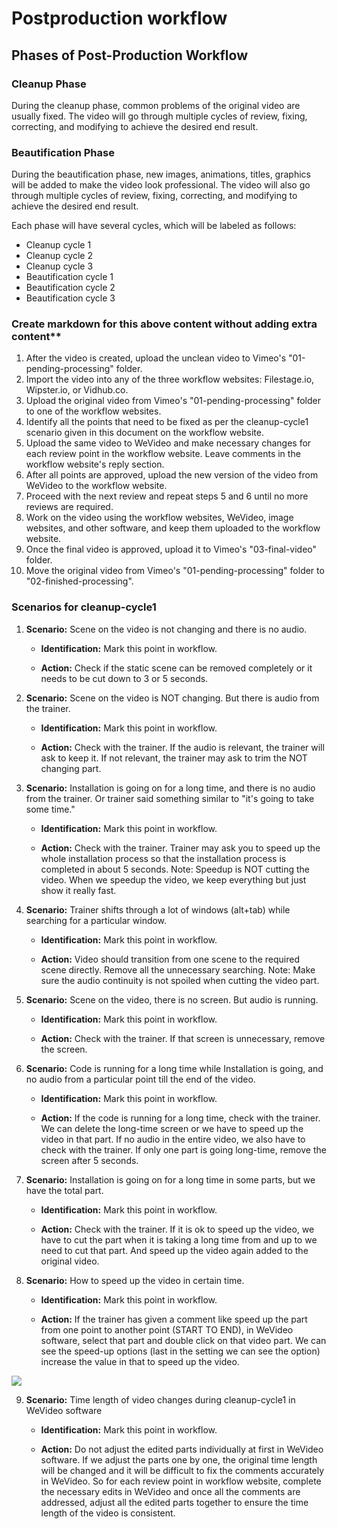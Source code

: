 # Postproduction workflow
## Phases of Post-Production Workflow
### Cleanup Phase
During the cleanup phase, common problems of the original video are usually fixed. The video will go through multiple cycles of review, fixing, correcting, and modifying to achieve the desired end result.
### Beautification Phase
During the beautification phase, new images, animations, titles, graphics will be added to make the video look professional. The video will also go through multiple cycles of review, fixing, correcting, and modifying to achieve the desired end result.

Each phase will have several cycles, which will be labeled as follows:

-   Cleanup cycle 1
-   Cleanup cycle 2
-   Cleanup cycle 3
-   Beautification cycle 1
-   Beautification cycle 2
-   Beautification cycle 3

### Create markdown for this above content without adding extra content**
1.  After the video is created, upload the unclean video to Vimeo's "01-pending-processing" folder.
2.  Import the video into any of the three workflow websites: Filestage.io, Wipster.io, or Vidhub.co.
3.  Upload the original video from Vimeo's "01-pending-processing" folder to one of the workflow websites.
4.  Identify all the points that need to be fixed as per the cleanup-cycle1 scenario given in this document on the workflow website.
5.  Upload the same video to WeVideo and make necessary changes for each review point in the workflow website. Leave comments in the workflow website's reply section.
6.  After all points are approved, upload the new version of the video from WeVideo to the workflow website.
7.  Proceed with the next review and repeat steps 5 and 6 until no more reviews are required.
8.  Work on the video using the workflow websites, WeVideo, image websites, and other software, and keep them uploaded to the workflow website.
9.  Once the final video is approved, upload it to Vimeo's "03-final-video" folder.
10.  Move the original video from Vimeo's "01-pending-processing" folder to "02-finished-processing".
### Scenarios for cleanup-cycle1

1.  **Scenario:** Scene on the video is not changing and there is no audio.
    
    -   **Identification:** Mark this point in workflow.
        
    -   **Action:** Check if the static scene can be removed completely or it needs to be cut down to 3 or 5 seconds.
        
2.  **Scenario:** Scene on the video is NOT changing. But there is audio from the trainer.
    
    -   **Identification:** Mark this point in workflow.
        
    -   **Action:** Check with the trainer. If the audio is relevant, the trainer will ask to keep it. If not relevant, the trainer may ask to trim the NOT changing part.
        
3.  **Scenario:** Installation is going on for a long time, and there is no audio from the trainer. Or trainer said something similar to "it's going to take some time."
    
    -   **Identification:** Mark this point in workflow.
        
    -   **Action:** Check with the trainer. Trainer may ask you to speed up the whole installation process so that the installation process is completed in about 5 seconds. Note: Speedup is NOT cutting the video. When we speedup the video, we keep everything but just show it really fast.
        
4.  **Scenario:** Trainer shifts through a lot of windows (alt+tab) while searching for a particular window.
    
    -   **Identification:** Mark this point in workflow.
        
    -   **Action:** Video should transition from one scene to the required scene directly. Remove all the unnecessary searching. Note: Make sure the audio continuity is not spoiled when cutting the video part.
        
5.  **Scenario:** Scene on the video, there is no screen. But audio is running.
    
    -   **Identification:** Mark this point in workflow.
        
    -   **Action:** Check with the trainer. If that screen is unnecessary, remove the screen.
        
6.  **Scenario:** Code is running for a long time while Installation is going, and no audio from a particular point till the end of the video.
    
    -   **Identification:** Mark this point in workflow.
        
    -   **Action:** If the code is running for a long time, check with the trainer. We can delete the long-time screen or we have to speed up the video in that part. If no audio in the entire video, we also have to check with the trainer. If only one part is going long-time, remove the screen after 5 seconds.
        
7.  **Scenario:** Installation is going on for a long time in some parts, but we have the total part.
    
    -   **Identification:** Mark this point in workflow.
        
    -   **Action:** Check with the trainer. If it is ok to speed up the video, we have to cut the part when it is taking a long time from and up to we need to cut that part. And speed up the video again added to the original video.
        
8.  **Scenario:** How to speed up the video in certain time.
    
    -   **Identification:** Mark this point in workflow.
        
    -   **Action:** If the trainer has given a comment like speed up the part from one point to another point (START TO END), in WeVideo software, select that part and double click on that video part. We can see the speed-up options (last in the setting we can see the option) increase the value in that to speed up the video.

![](https://i.gyazo.com/932e2bd670de13b2e804cfa34a26a431.png)

9. **Scenario:** Time length of video changes during cleanup-cycle1 in WeVideo software

    - **Identification:** Mark this point in workflow.

    - **Action:** Do not adjust the edited parts individually at first in WeVideo software. If we adjust the parts one by one, the original time length will be changed and it will be difficult to fix the comments accurately in WeVideo. So for each review point in workflow website, complete the necessary edits in WeVideo and once all the comments are addressed, adjust all the edited parts together to ensure the time length of the video is consistent.
